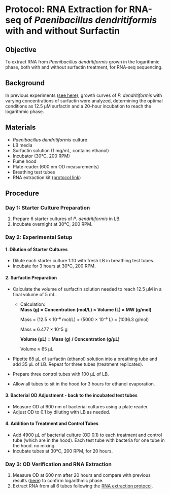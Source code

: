 # Protocol: RNA Extraction for RNA-seq of *Paenibacillus dendritiformis* with and without Surfactin

## Objective
To extract RNA from *Paenibacillus dendritiformis* grown in the logarithmic phase, both with and without surfactin treatment, for RNA-seq sequencing.

## Background
In previous experiments ([see here](link)), growth curves of *P. dendritiformis* with varying concentrations of surfactin were analyzed, determining the optimal conditions as 12.5 µM surfactin and a 20-hour incubation to reach the logarithmic phase. 

## Materials
- *Paenibacillus dendritiformis* culture
- LB media
- Surfactin solution (1 mg/mL, contains ethanol)
- Incubator (30°C, 200 RPM)
- Fume hood
- Plate reader (600 nm OD measurements)
- Breathing test tubes
- RNA extraction kit ([protocol link](link))



## Procedure

### Day 1: Starter Culture Preparation
1. Prepare 6 starter cultures of *P. dendritiformis* in LB.
2. Incubate overnight at 30°C, 200 RPM.

### Day 2: Experimental Setup
#### 1. Dilution of Starter Cultures
- Dilute each starter culture 1:10 with fresh LB in breathing test tubes.
- Incubate for 3 hours at 30°C, 200 RPM.

#### 2. Surfactin Preparation
- Calculate the volume of surfactin solution needed to reach 12.5 µM in a final volume of 5 mL.
  - Calculation:  
  **Mass (g) = Concentration (mol/L) × Volume (L) × MW (g/mol)**

      Mass = (12.5 × 10⁻⁶ mol/L) × (5000 × 10⁻⁶ L) × (1036.3 g/mol)

      Mass ≈ 6.477 × 10⁻5 g

      **Volume (µL) = Mass (g) / Concentration (g/µL)**

      Volume ≈ 65 µL


- Pipette 65 µL of surfactin (ethanol) solution into a breathing tube and add 35 µL of LB. Repeat for three tubes (treatment replicates).
- Prepare three control tubes with 100 µL of LB.
- Allow all tubes to sit in the hood for 3 hours for ethanol evaporation.

#### 3. Bacterial OD Adjustment - back to the incubated test tubes
- Measure OD at 600 nm of bacterial cultures using a plate reader.
- Adjust OD to 0.1 by diluting with LB as needed.

#### 4. Addition to Treatment and Control Tubes
- Add 4900 µL of bacterial culture (OD 0.1) to each treatment and control tube (which are in the hood). Each test tube with bacteria for one tube in the hood. no mixing.
- Incubate tubes at 30°C, 200 RPM, for 20 hours.

### Day 3: OD Verification and RNA Extraction
1. Measure OD at 600 nm after 20 hours and compare with previous results ([here](link)) to confirm logarithmic phase.
2. Extract RNA from all 6 tubes following the [RNA extraction protocol](link).


